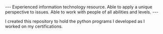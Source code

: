  --- Experienced information technology resource. Able to apply a unique perspective to issues. Able to work with people of all abilities and levels. ---

 I created this repository to hold the python programs I developed as I worked on my certifications.
